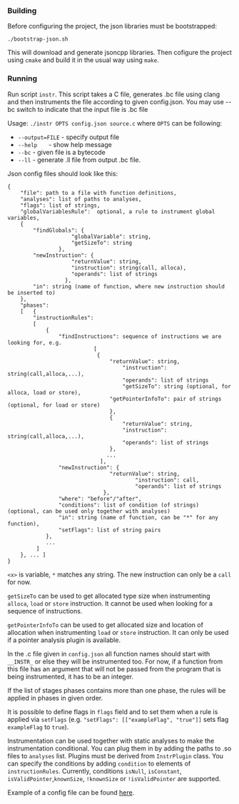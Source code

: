 ﻿### Building

Before configuring the project, the json libraries must be bootstrapped:
```
./bootstrap-json.sh
```

This will download and generate jsoncpp libraries. Then cofigure the project
using `cmake` and build it in the usual way using `make`.

### Running

Run script `instr`. This script takes a C file, generates .bc file using clang
and then instruments the file according to given config.json. You may use --bc
switch to indicate that the input file is .bc file

Usage: `./instr OPTS config.json source.c` where `OPTS` can be following:
* `--output=FILE` 	- specify output file
* `--help	`	- show help message
* `--bc`		- given file is a bytecode
* `--ll`		- generate .ll file from output .bc file.

Json config files should look like this:
```
{
	"file": path to a file with function definitions,
	"analyses": list of paths to analyses,
	"flags": list of strings,
	"globalVariablesRule": 	optional, a rule to instrument global variables,
	{
		"findGlobals": {
				 	"globalVariable": string,
					"getSizeTo": string
				},
		"newInstruction": {
					"returnValue": string,
					"instruction": string(call, alloca),
					"operands": list of strings
				  },
		"in": string (name of function, where new instruction should be inserted to)
	},
	"phases":
	[   {
		"instructionRules":
		[
			{
				"findInstructions": sequence of instructions we are looking for, e.g.
						   [
							{
							    "returnValue": string,
						      	    "instruction": string(call,alloca,...),
						      	    "operands": list of strings
						      	    "getSizeTo": string (optional, for alloca, load or store),
							    "getPointerInfoTo": pair of strings (optional, for load or store)
						        },
						        {
						            "returnValue": string,
						            "instruction": string(call,alloca,...),
						            "operands": list of strings
						        },
						       ...
					         ],
				"newInstruction": {
							    "returnValue": string,
					      	            "instruction": call,
					                    "operands": list of strings
					          },
				"where": "before"/"after",
				"conditions": list of condition (of strings) (optional, can be used only together with analyses)
				"in": string (name of function, can be "*" for any function),
				"setFlags": list of string pairs
			},
			...
	     ]
	}, ... ]
}
```

`<x>` is variable, `*` matches any string. The new instruction can only be a `call` for now. 

`getSizeTo` can be used to get allocated type size when instrumenting `alloca`, `load` or `store`  instruction. It cannot be used when looking for a sequence of instructions.

`getPointerInfoTo` can be used to get allocated size and location of allocation when instrumenting `load` or `store`  instruction. It can only be used if a pointer analysis plugin is available.

In the .c file given in `config.json` all function names should start with `__INSTR_` or else they will be instrumented too. For now, if a function from this file has an argument that will not be passed from the program that is being instrumented, it has to be an integer.

If the list of stages phases contains more than one phase, the rules will be applied in phases in given order.

It is possible to define flags in `flags` field and to set them when a rule is applied via `setFlags` (e.g. `"setFlags": [["exampleFlag", "true"]]` sets flag `exampleFlag` to `true`).

Instrumentation can be used together with static analyses to make the instrumentation conditional. You can plug them in by adding the paths to .so files to `analyses` list. Plugins must be derived from `InstrPlugin` class. You can specify the conditions by adding `condition` to elements of `instructionRules`. Currently, conditions `isNull`, `isConstant`, `isValidPointer`,`knownSize`, `!knownSize` or `!isValidPointer` are supported.

Example of a config file can be found [here](https://github.com/staticafi/llvm-instrumentation/blob/master/share/llvm-instrumentation/memsafety/config.json).


